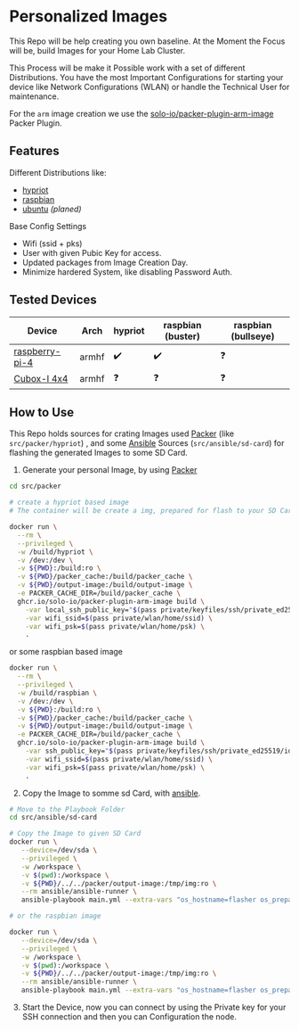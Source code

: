 # Personalized Images

This Repo will be help creating you own baseline. At the Moment the Focus will be, build Images for your Home Lab Cluster.

This Process will be make it Possible work with a set of different Distributions. You have the most Important Configurations for starting your device like Network Configurations (WLAN) or handle the Technical User for maintenance.

For the `arm` image creation we use the [solo-io/packer-plugin-arm-image](https://github.com/solo-io/packer-plugin-arm-image) Packer Plugin.

## Features

Different Distributions like:

* [hypriot](https://blog.hypriot.com/)
* [raspbian](https://www.raspbian.org/)
* [ubuntu](https://ubuntu.com/download/raspberry-pi) *(planed)*

Base Config Settings

* Wifi (ssid + pks)
* User with given Pubic Key for access.
* Updated packages from Image Creation Day.
* Minimize hardered System, like disabling  Password Auth.

## Tested Devices

| Device                                                                         | Arch  | hypriot            | raspbian (buster)  | raspbian (bullseye) |
|--------------------------------------------------------------------------------|-------|--------------------|--------------------|---------------------|
| [raspberry-pi-4](https://www.raspberrypi.com/products/raspberry-pi-4-model-b/) | armhf | :heavy_check_mark: | :heavy_check_mark: | :question:          |
| [Cubox-I 4x4](https://www.solid-run.com/news/mini-computer-cubox-i-4x4/)       | armhf | :question:         | :question:         | :question:          |

## How to Use

This Repo holds sources for crating Images used [Packer](https://www.packer.io/) (like `src/packer/hypriot`) , and some [Ansible](https://www.ansible.com/) Sources (`src/ansible/sd-card`) for flashing the generated Images to some SD Card.

1. Generate your personal Image, by using [Packer](https://www.packer.io/)

```sh
cd src/packer

# create a hypriot based image
# The container will be create a img, prepared for flash to your SD Card

docker run \
  --rm \
  --privileged \
  -w /build/hypriot \
  -v /dev:/dev \
  -v ${PWD}:/build:ro \
  -v ${PWD}/packer_cache:/build/packer_cache \
  -v ${PWD}/output-image:/build/output-image \
  -e PACKER_CACHE_DIR=/build/packer_cache \
  ghcr.io/solo-io/packer-plugin-arm-image build \
    -var local_ssh_public_key="$(pass private/keyfiles/ssh/private_ed25519/id_ed25519.pub)" \
    -var wifi_ssid=$(pass private/wlan/home/ssid) \
    -var wifi_psk=$(pass private/wlan/home/psk) \
    .
```

or some raspbian based image

```sh
docker run \
  --rm \
  --privileged \
  -w /build/raspbian \
  -v /dev:/dev \
  -v ${PWD}:/build:ro \
  -v ${PWD}/packer_cache:/build/packer_cache \
  -v ${PWD}/output-image:/build/output-image \
  -e PACKER_CACHE_DIR=/build/packer_cache \
  ghcr.io/solo-io/packer-plugin-arm-image build \
    -var ssh_public_key="$(pass private/keyfiles/ssh/private_ed25519/id_ed25519.pub)" \
    -var wifi_ssid=$(pass private/wlan/home/ssid) \
    -var wifi_psk=$(pass private/wlan/home/psk) \
    .
```


2. Copy the Image to somme sd Card, with [ansible](https://www.ansible.com/).

```sh
# Move to the Playbook Folder
cd src/ansible/sd-card

# Copy the Image to given SD Card
docker run \
   --device=/dev/sda \
   --privileged \
   -w /workspace \
   -v $(pwd):/workspace \
   -v ${PWD}/../../packer/output-image:/tmp/img:ro \
   --rm ansible/ansible-runner \
   ansible-playbook main.yml --extra-vars "os_hostname=flasher os_prepared=hypriot sd_card_image=/tmp/img/custom-hypriotos.img"

# or the raspbian image

docker run \
   --device=/dev/sda \
   --privileged \
   -w /workspace \
   -v $(pwd):/workspace \
   -v ${PWD}/../../packer/output-image:/tmp/img:ro \
   --rm ansible/ansible-runner \
   ansible-playbook main.yml --extra-vars "os_hostname=flasher os_prepared=raspbian sd_card_image=/tmp/img/custom-raspbian.img"

```

3. Start the Device, now you can connect by using the Private key for your SSH connection and then you can Configuration the node.
